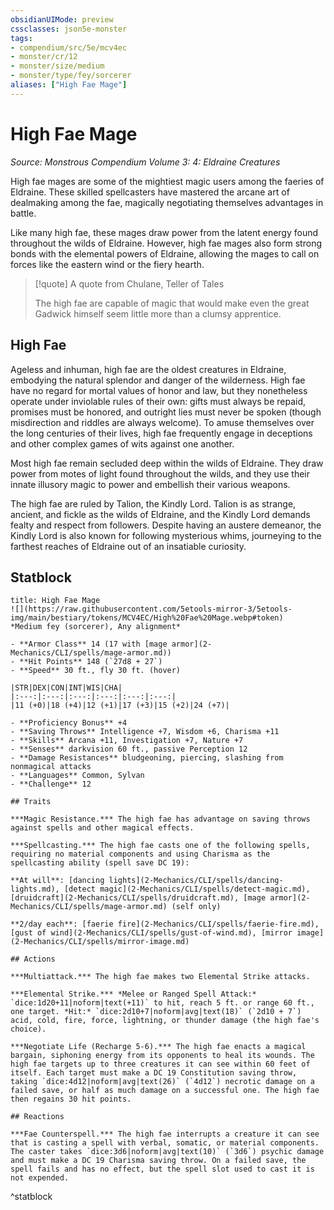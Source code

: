 ```yaml
---
obsidianUIMode: preview
cssclasses: json5e-monster
tags:
- compendium/src/5e/mcv4ec
- monster/cr/12
- monster/size/medium
- monster/type/fey/sorcerer
aliases: ["High Fae Mage"]
---
```

# High Fae Mage
*Source: Monstrous Compendium Volume 3: 4: Eldraine Creatures*  

High fae mages are some of the mightiest magic users among the faeries of Eldraine. These skilled spellcasters have mastered the arcane art of dealmaking among the fae, magically negotiating themselves advantages in battle.

Like many high fae, these mages draw power from the latent energy found throughout the wilds of Eldraine. However, high fae mages also form strong bonds with the elemental powers of Eldraine, allowing the mages to call on forces like the eastern wind or the fiery hearth.

> [!quote] A quote from Chulane, Teller of Tales  
> 
> The high fae are capable of magic that would make even the great Gadwick himself seem little more than a clumsy apprentice.

## High Fae

Ageless and inhuman, high fae are the oldest creatures in Eldraine, embodying the natural splendor and danger of the wilderness. High fae have no regard for mortal values of honor and law, but they nonetheless operate under inviolable rules of their own: gifts must always be repaid, promises must be honored, and outright lies must never be spoken (though misdirection and riddles are always welcome). To amuse themselves over the long centuries of their lives, high fae frequently engage in deceptions and other complex games of wits against one another.

Most high fae remain secluded deep within the wilds of Eldraine. They draw power from motes of light found throughout the wilds, and they use their innate illusory magic to power and embellish their various weapons.

The high fae are ruled by Talion, the Kindly Lord. Talion is as strange, ancient, and fickle as the wilds of Eldraine, and the Kindly Lord demands fealty and respect from followers. Despite having an austere demeanor, the Kindly Lord is also known for following mysterious whims, journeying to the farthest reaches of Eldraine out of an insatiable curiosity.

## Statblock

```ad-statblock
title: High Fae Mage
![](https://raw.githubusercontent.com/5etools-mirror-3/5etools-img/main/bestiary/tokens/MCV4EC/High%20Fae%20Mage.webp#token)
*Medium fey (sorcerer), Any alignment*

- **Armor Class** 14 (17 with [mage armor](2-Mechanics/CLI/spells/mage-armor.md))
- **Hit Points** 148 (`27d8 + 27`)
- **Speed** 30 ft., fly 30 ft. (hover)

|STR|DEX|CON|INT|WIS|CHA|
|:---:|:---:|:---:|:---:|:---:|:---:|
|11 (+0)|18 (+4)|12 (+1)|17 (+3)|15 (+2)|24 (+7)|

- **Proficiency Bonus** +4
- **Saving Throws** Intelligence +7, Wisdom +6, Charisma +11
- **Skills** Arcana +11, Investigation +7, Nature +7
- **Senses** darkvision 60 ft., passive Perception 12
- **Damage Resistances** bludgeoning, piercing, slashing from nonmagical attacks
- **Languages** Common, Sylvan
- **Challenge** 12

## Traits

***Magic Resistance.*** The high fae has advantage on saving throws against spells and other magical effects.

***Spellcasting.*** The high fae casts one of the following spells, requiring no material components and using Charisma as the spellcasting ability (spell save DC 19):

**At will**: [dancing lights](2-Mechanics/CLI/spells/dancing-lights.md), [detect magic](2-Mechanics/CLI/spells/detect-magic.md), [druidcraft](2-Mechanics/CLI/spells/druidcraft.md), [mage armor](2-Mechanics/CLI/spells/mage-armor.md) (self only)

**2/day each**: [faerie fire](2-Mechanics/CLI/spells/faerie-fire.md), [gust of wind](2-Mechanics/CLI/spells/gust-of-wind.md), [mirror image](2-Mechanics/CLI/spells/mirror-image.md)

## Actions

***Multiattack.*** The high fae makes two Elemental Strike attacks.

***Elemental Strike.*** *Melee or Ranged Spell Attack:* `dice:1d20+11|noform|text(+11)` to hit, reach 5 ft. or range 60 ft., one target. *Hit:* `dice:2d10+7|noform|avg|text(18)` (`2d10 + 7`) acid, cold, fire, force, lightning, or thunder damage (the high fae's choice).

***Negotiate Life (Recharge 5-6).*** The high fae enacts a magical bargain, siphoning energy from its opponents to heal its wounds. The high fae targets up to three creatures it can see within 60 feet of itself. Each target must make a DC 19 Constitution saving throw, taking `dice:4d12|noform|avg|text(26)` (`4d12`) necrotic damage on a failed save, or half as much damage on a successful one. The high fae then regains 30 hit points.

## Reactions

***Fae Counterspell.*** The high fae interrupts a creature it can see that is casting a spell with verbal, somatic, or material components. The caster takes `dice:3d6|noform|avg|text(10)` (`3d6`) psychic damage and must make a DC 19 Charisma saving throw. On a failed save, the spell fails and has no effect, but the spell slot used to cast it is not expended.
```
^statblock